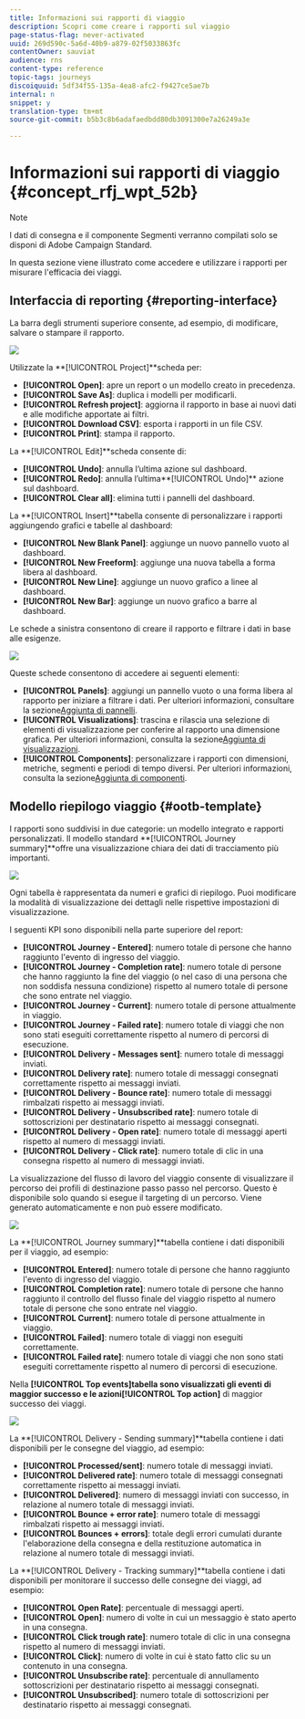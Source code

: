 ```yaml
---
title: Informazioni sui rapporti di viaggio
description: Scopri come creare i rapporti sul viaggio
page-status-flag: never-activated
uuid: 269d590c-5a6d-40b9-a879-02f5033863fc
contentOwner: sauviat
audience: rns
content-type: reference
topic-tags: journeys
discoiquuid: 5df34f55-135a-4ea8-afc2-f9427ce5ae7b
internal: n
snippet: y
translation-type: tm+mt
source-git-commit: b5b3c8b6adafaedbdd80db3091300e7a26249a3e

---
```



# Informazioni sui rapporti di viaggio {#concept_rfj_wpt_52b}

>[!NOTE]
>
>I dati di consegna e il componente Segmenti verranno compilati solo se disponi di Adobe Campaign Standard.

In questa sezione viene illustrato come accedere e utilizzare i rapporti per misurare l&#39;efficacia dei viaggi.

## Interfaccia di reporting {#reporting-interface}

La barra degli strumenti superiore consente, ad esempio, di modificare, salvare o stampare il rapporto.

![](../assets/dynamic_report_toolbar.png)

Utilizzate la **[!UICONTROL Project]**scheda per:

* **[!UICONTROL Open]**: apre un report o un modello creato in precedenza.
* **[!UICONTROL Save As]**: duplica i modelli per modificarli.
* **[!UICONTROL Refresh project]**: aggiorna il rapporto in base ai nuovi dati e alle modifiche apportate ai filtri.
* **[!UICONTROL Download CSV]**: esporta i rapporti in un file CSV.
* **[!UICONTROL Print]**: stampa il rapporto.

La **[!UICONTROL Edit]**scheda consente di:

* **[!UICONTROL Undo]**: annulla l’ultima azione sul dashboard.
* **[!UICONTROL Redo]**: annulla l’ultima**[!UICONTROL Undo]** azione sul dashboard.
* **[!UICONTROL Clear all]**: elimina tutti i pannelli del dashboard.

La **[!UICONTROL Insert]**tabella consente di personalizzare i rapporti aggiungendo grafici e tabelle al dashboard:

* **[!UICONTROL New Blank Panel]**: aggiunge un nuovo pannello vuoto al dashboard.
* **[!UICONTROL New Freeform]**: aggiunge una nuova tabella a forma libera al dashboard.
* **[!UICONTROL New Line]**: aggiunge un nuovo grafico a linee al dashboard.
* **[!UICONTROL New Bar]**: aggiunge un nuovo grafico a barre al dashboard.

Le schede a sinistra consentono di creare il rapporto e filtrare i dati in base alle esigenze.

![](../assets/dynamic_report_interface.png)

Queste schede consentono di accedere ai seguenti elementi:

* **[!UICONTROL Panels]**: aggiungi un pannello vuoto o una forma libera al rapporto per iniziare a filtrare i dati. Per ulteriori informazioni, consultare la sezione[Aggiunta di pannelli](../reporting/creating-your-journey-reports.md#adding-panels).
* **[!UICONTROL Visualizations]**: trascina e rilascia una selezione di elementi di visualizzazione per conferire al rapporto una dimensione grafica. Per ulteriori informazioni, consulta la sezione[Aggiunta di visualizzazioni](../reporting/creating-your-journey-reports.md#adding-visualizations).
* **[!UICONTROL Components]**: personalizzare i rapporti con dimensioni, metriche, segmenti e periodi di tempo diversi. Per ulteriori informazioni, consulta la sezione[Aggiunta di componenti](../reporting/creating-your-journey-reports.md#adding-components).

## Modello riepilogo viaggio {#ootb-template}

I rapporti sono suddivisi in due categorie: un modello integrato e rapporti personalizzati.
Il modello standard **[!UICONTROL Journey summary]**offre una visualizzazione chiara dei dati di tracciamento più importanti.

![](../assets/dynamic_report_journey_8.png)

Ogni tabella è rappresentata da numeri e grafici di riepilogo. Puoi modificare la modalità di visualizzazione dei dettagli nelle rispettive impostazioni di visualizzazione.

I seguenti KPI sono disponibili nella parte superiore del report:

* **[!UICONTROL Journey - Entered]**: numero totale di persone che hanno raggiunto l&#39;evento di ingresso del viaggio.
* **[!UICONTROL Journey - Completion rate]**: numero totale di persone che hanno raggiunto la fine del viaggio (o nel caso di una persona che non soddisfa nessuna condizione) rispetto al numero totale di persone che sono entrate nel viaggio.
* **[!UICONTROL Journey - Current]**: numero totale di persone attualmente in viaggio.
* **[!UICONTROL Journey - Failed rate]**: numero totale di viaggi che non sono stati eseguiti correttamente rispetto al numero di percorsi di esecuzione.
* **[!UICONTROL Delivery - Messages sent]**: numero totale di messaggi inviati.
* **[!UICONTROL Delivery rate]**: numero totale di messaggi consegnati correttamente rispetto ai messaggi inviati.
* **[!UICONTROL Delivery - Bounce rate]**: numero totale di messaggi rimbalzati rispetto ai messaggi inviati.
* **[!UICONTROL Delivery - Unsubscribed rate]**: numero totale di sottoscrizioni per destinatario rispetto ai messaggi consegnati.
* **[!UICONTROL Delivery - Open rate]**: numero totale di messaggi aperti rispetto al numero di messaggi inviati.
* **[!UICONTROL Delivery - Click rate]**: numero totale di clic in una consegna rispetto al numero di messaggi inviati.

La visualizzazione del flusso di lavoro del viaggio consente di visualizzare il percorso dei profili di destinazione passo passo nel percorso. Questo è disponibile solo quando si esegue il targeting di un percorso. Viene generato automaticamente e non può essere modificato.

![](../assets/dynamic_report_journey_10.png)

La **[!UICONTROL Journey summary]**tabella contiene i dati disponibili per il viaggio, ad esempio:

* **[!UICONTROL Entered]**: numero totale di persone che hanno raggiunto l&#39;evento di ingresso del viaggio.
* **[!UICONTROL Completion rate]**: numero totale di persone che hanno raggiunto il controllo del flusso finale del viaggio rispetto al numero totale di persone che sono entrate nel viaggio.
* **[!UICONTROL Current]**: numero totale di persone attualmente in viaggio.
* **[!UICONTROL Failed]**: numero totale di viaggi non eseguiti correttamente.
* **[!UICONTROL Failed rate]**: numero totale di viaggi che non sono stati eseguiti correttamente rispetto al numero di percorsi di esecuzione.

Nella **[!UICONTROL Top events]**tabella sono visualizzati gli eventi di maggior successo e le azioni**[!UICONTROL Top action]** di maggior successo dei viaggi.

![](../assets/dynamic_report_journey_11.png)

La **[!UICONTROL Delivery - Sending summary]**tabella contiene i dati disponibili per le consegne del viaggio, ad esempio:

* **[!UICONTROL Processed/sent]**: numero totale di messaggi inviati.
* **[!UICONTROL Delivered rate]**: numero totale di messaggi consegnati correttamente rispetto ai messaggi inviati.
* **[!UICONTROL Delivered]**: numero di messaggi inviati con successo, in relazione al numero totale di messaggi inviati.
* **[!UICONTROL Bounce + error rate]**: numero totale di messaggi rimbalzati rispetto ai messaggi inviati.
* **[!UICONTROL Bounces + errors]**: totale degli errori cumulati durante l&#39;elaborazione della consegna e della restituzione automatica in relazione al numero totale di messaggi inviati.

La **[!UICONTROL Delivery - Tracking summary]**tabella contiene i dati disponibili per monitorare il successo delle consegne dei viaggi, ad esempio:

* **[!UICONTROL Open Rate]**: percentuale di messaggi aperti.
* **[!UICONTROL Open]**: numero di volte in cui un messaggio è stato aperto in una consegna.
* **[!UICONTROL Click trough rate]**: numero totale di clic in una consegna rispetto al numero di messaggi inviati.
* **[!UICONTROL Click]**: numero di volte in cui è stato fatto clic su un contenuto in una consegna.
* **[!UICONTROL Unsubscribe rate]**: percentuale di annullamento sottoscrizioni per destinatario rispetto ai messaggi consegnati.
* **[!UICONTROL Unsubscribed]**: numero totale di sottoscrizioni per destinatario rispetto ai messaggi consegnati.
